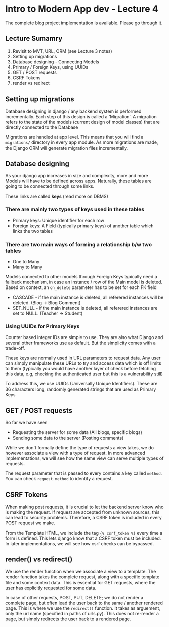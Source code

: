 # Intro to Modern App dev - Lecture **4**

The complete blog project implementation is available. Please go through it.

## Lecture Sumamry

1. Revisit to MVT, URL, ORM (see Lecture 3 notes)
2. Setting up migrations
3. Database designing - Connecting Models
4. Primary / Foreign Keys, using UUIDs
5. GET / POST requests
6. CSRF Tokens
7. render vs redirect

## Setting up migrations

Database designing in django / any backend system is performed incrementally. Each step of this design is called a 'Migration'.
A migration refers to the state of the models (current design of model classes) that are directly connected to the Database

Migrations are handled at app level. This means that you will find a `migrations/` directory in every app module. As more migrations
are made, the Django ORM will generate migration files incrementally.

## Database designing

As your django app increases in size and complexity, more and more Models will have to be defined across apps. Naturally, these tables
are going to be connected through some links.

These links are called **keys** (read more on DBMS)

### There are mainly two types of keys used in these tables

* Primary keys: Unique identifier for each row
* Foreign keys: A Field (typically primary keys) of another table which links the two tables

### There are two main ways of forming a relationship b/w two tables

* One to Many
* Many to Many

Models connected to other models through Foreign Keys typically need a fallback mechanism, in case an instance / row of the Main model
is deleted. Based on context, an `on_delete` parameter has to be set for each FK field

* CASCADE - if the main instance is deleted, all referered instances will be deleted. (Blog -> Blog Comment)
* SET_NULL - if the main instance is deleted, all referered instances are set to NULL. (Teacher -> Student)

### Using UUIDs for Primary Keys

Counter based integer IDs are simple to use. They are also what Django and several other frameworks use as default. But the simplicity comes with a trade-off.

These keys are normally used in URL parameters to request data. Any user can simply manipulate these URLs to try and access data which is off limits to them (typically you would have another layer of check before fetching this data, e.g, checking the authenticated user but this is a vulnerability still)

To address this, we use UUIDs (Universally Unique Identifiers). These are 36 characters long, randomly generated strings that are used as Primary Keys


## GET / POST requests

So far we have seen

* Requesting the server for some data (All blogs, specific blogs)
* Sending some data to the server (Posting comments)

While we don't formally define the type of requests a view takes, we do however associate a view with a type of request. In more advanced implementations, we will see how the same view can serve multiple types of requests.

The request parameter that is passed to every contains a key called `method`. You can check `request.method` to identify a request.


## CSRF Tokens

When making post requests, it is crucial to let the backend server know who is making the request. If request are accepted from unknown sources,
this can lead to security problems. Therefore, a CSRF token is included in every POST request we make.

From the Template HTML, we include the tag `{% csrf_token %}` every time a form is defined. This lets django know that a CSRF token must be included.
In later implementations, we will see how csrf checks can be bypassed.

## render() vs redirect()

We use the render function when we associate a view to a template. The render function takes the complete request, along with a specific template file
and some context data. This is essential for GET requests, where the user has explicitly requested for some data.

In case of other requests, POST, PUT, DELETE; we do not render a complete page, but often lead the user back to the same / another rendered page. This is where we use the `redirect()` function. It takes as arguement, only the url name (specified in paths of urls.py). This does not re-render a page, but simply redirects the user back to a rendered page.
